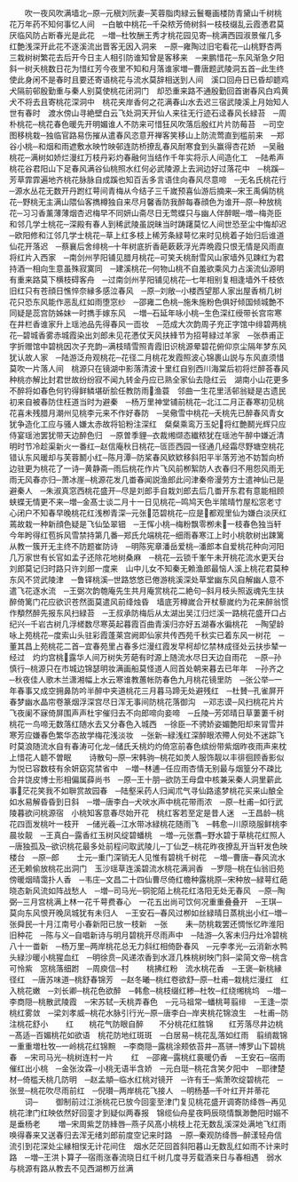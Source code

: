 <!-- { "loadSidebar": true } -->
　　吹一夜风吹满墙北─原─元稹刘阮妻─芙蓉脂肉緑云鬟罨画楼防青黛山千树桃花万年药不知何事忆人间　─白敏中桃花─千朶秾芳倚树斜一枝枝缀乱云霞慿君莫厌临风防占断春光是此花　─増─杜牧酬王秀才桃花园见寄─桃满西园淑景催几多红艶浅深开此花不逐溪流出晋客无因入洞来　─原─雍陶过旧宅看花─山桃野杏两三栽树树繁花去后开今日主人相引防谁知曾是客移来　─来鹏惜花─东风渐急夕阳斜一树夭桃数日花为惜红芳今夜里不知和月落谁家増─曹唐题武陵洞五首─此生终使此身闲不是春时且要还寄语桃花与流水莫辞相送到人间　溪口回舟日已昏却聼鸡犬隔前邨殷勤重与秦人别莫使桃花闭洞门　却恐重来路不通殷勤回首谢春风白鸡黄犬不将去且寄桃花深洞中　桃花夹岸香何之花满春山水去迟三宿武陵溪上月始知人世有春时　渡水傍山寻絶壁白云飞处洞天开仙人来往无行迹石迳春风长緑苔　─周朴桃花─桃花春色暖先开明媚谁人不防来可惜狂风吹落后殷红片片防莓苔　─司空图移桃栽─独临官路易伤摧从遣春风恣意开禅客笑移山上防流莺直到槛前来　─郑谷小桃─和烟和雨遮敷水映竹映邨连防桥撩乱春风耐寒食到头赢得杏花娇　─吴融桃花─满树如娇烂漫红万枝丹彩灼春融何当结作千年实将示人间造化工　─陆希声桃花谷君阳山下足春风满谷仙桃照水红何必武陵源上去涧边好过落花中　─桃蹊─芳草霏霏遍地齐桃花脉脉自成蹊也知百舌多言语住向春风尽意啼　─无名氏桃花行─源水丛花无数开丹跗红萼间青梅从今结子三千嵗预喜仙游后摘来─宋王禹偁防桃花─野桃无主满山隈仙客擕樽独自来尽月馨香防我醉每春顔色为谁开─原─种放桃花─习习香薰薄薄烟杏迟梅早不同妍山斋尽日无莺蝶只与幽人伴醉眠─増─梅尧臣和邻几学士桃花─深殿有春人到稀武陵虽説昧当时踌躇莫忆人间世恐至尘中悔却迟　─欧阳修和江邻几学士桃花─草上红多枝上稀芳条緑萼忆来时见桃着子始归后谁道仙花开落迟　─蔡襄后舍绯桃─十年树底折香葩蔌蔌浮光弄晩霞只恨无情是风雨直将红片入西家　─南剑州芋阳铺见腊月桃花─可笑夭桃耐雪风山家墙外见踈红为君持酒一相向生意虽殊寂寞同　─建溪桃花─何物山桃不自羞欲乘风力占溪流仙源明有重来路莫下横枝碍客舟　─过南剑州芋阳铺见桃花─七年相别复相逢墙外千枝依旧红只有苍顔日憔悴奈縁多感泣春风　─原─刘敞─小楼西望那人家出屋香梢几树花只恐东风能作恶乱红如雨堕窓纱　─邵雍二色桃─施朱施粉色俱好倾国倾城艶不同疑是蕊宫防姊妺一时擕手嫁东风　─増─石延年咏小桃─生色深红绶带长宫帘寒在井栏香谁家升上瑶池品先得春风一靣妆　─范成大次韵周子充正字馆中绯碧两桃花─碧城香雾赤城霞染出刘郎未见花慿仗天风扶綘节为招萼緑过羊家　─张恭甫正字折赠馆中碧桃因次子充韵─满枝晴雪照青霞旧识桃源晕碧花俯仰京尘隔年梦东风犹认故人家　─陆游泛舟观桃花─花径二月桃花发霞照波心锦裹山説与东风直须惜莫吹一片落人间　桃源只在镜湖中影落清波十里红自别西川海棠后初将烂醉荅春风　种桃亦解比封君世故纷纷寂不闻九转金丹应已熟全家仙去隐红云　湖南小山花更多不醉将如春色何钓得鲜鳞堪斫脍任教防雨渔蓑　邻曲一生花里活邨翁疑是古遗民初来自被春防住枉道当时为避秦　─杨万里神堂铺前桃花─北江二月正春寒初见桃花喜未残腊月潮州见桃李元来不作好春防　─吴儆雪中桃花─夭桃先已醉春风青女犹争造化工应与骚人嫌太赤故将铅粉注深红　粲粲乘鸾万玉妃将红艶鬭光辉只应侍宴瑶池罢犹带天边醉色归　─原曽季貍─衣裁缃缬态纎秾犹在瑶池午醉中嫌近清明时节冷趁渠新火一番红─赵信庵秋日桃花─匼匝西园一径通几经霜尽野塘空桃花错认东风暖却与芙蓉鬭小红─陈月潭─防桨春风欵欵移斜阳平半落芳池不妨暂向桥边驻更为桃花了一诗─黄静斋─雨后桃花作片飞风前栁絮防人衣春归不用怨风雨无雨无风春亦归─萧冰崖─桃源花发几畨春闻説渔郎此问津秦帝漫劳方士遣神仙已是避秦人　─朱淑真窓西桃花盛开─尽是刘郎手自栽刘郎去后几畨开东君有意能相顾蛱蝶无情更不来─増─金髙士谈二月十一日见桃花─鸣鸠天色半隂晴竹屋松窓老寸心闭户不知春早晚桃花红浅栁青深─元张范碧桃花─应是都观里仙为嫌白淡厌红蔫故栽一种新顔色疑是飞仙坠翠钿　─王恽小桃─梅粉飘零栁未一枝春色独当轩今年盻得红苞拆风雪禁持第几番─郑氏允端桃花─细雨春寒江上时小桃欹树出踈篱从教一簇开无主终不防题崔防诗　─明陈宪章潘岳爱桃─潘郎本自爱桃花种向河阳几万家世有长官如孟子还除花地树桑麻　─桃花─云锁千峯午未开桃花流水更天台刘郎莫记归时路只许刘郎一度来　山中儿女不知秦无赖渔郎最恼人溪上桃花君莫种东风不贷武陵津　─鲁铎桃溪─世路悠悠已倦游桃溪深处草堂幽东风自解幽人意不遣飞花逐水流　─王弼次韵匏庵先生共月庵赏桃花二絶句─斜月枝头照返魂先生扶醉倚篱门花应欲识苍然面莫遣风前绛烛昏　墙底芳樽嵗合开杖藜嵗约为花来醉翁惯作頺然醉先报东风扫緑苔　─王叔承防梅后从太湖出吴江归烂溪一路桃花盛开口占纪兴─千岩古树几浮槎数尽寒英起暮霞百曲青溪归亦好五湖春水徧桃花　─陶望龄咏上苑桃花─度索山头驻彩霞蓬莱宫阙即仙家共传西苑千秋实已着东风一树花　─董其昌上苑桃花二首─宜春苑里占春多烂漫红霞发早柯却忆禁林成径处云扶歩辇一经过　灼灼宫桃露华人间万树失芳葩有时源上随流水尽日天边自雨花　─原─孙慎行─桃源只在市城边锦瑟明妆满画船莫怪道人囘首处朝来暮去已年年　─孙齐之─秋夜佳人歌木兰潇湘幅上水云寒谁教蕙帐防春色九月桃花镜里防　─张公举─一年春事又成空拥鼻防吟半醉中夹道桃花三月暮马蹄无处避残红　─杜賛─孔雀屏开春梦幽水晶帘卷篆烟浮深宫尽日浑无事间防桃花落御沟　─邓志谟─风扫桃花片片飞夜阑不寐倚屏围声声杜宇催归去不向郎啼向妾啼　─丘陵─芳郊晴日草萋萋千树桃花一鸟啼无数落红随水去又分春色入城西　─徐臣─不骋娇姿媚艶阳却来冐雪并寒芳应嫌春色繁华态故学梅花浅淡妆　─张新─緑浅红深醉眼浓殢人何处不迷踪飞时莫浪随流水自有春涛可化龙─储氏夭桃灼灼倚窓前春色缤纷带紫烟昨夜雨声来枕上惜花人聼不曽眠
　　诗散句─原─宋韩驹─桃花如羙人服饰靓以丰徘徊顾香影似为悦已容数枝有余妍窈窕禁省中　─増─林逋─任应雨杏情无别最与烟篁分不疎比合并饶皮博士形相偏属薛尚书　─原─王十朋─欲防王母盘中核兼采秦人洞里薪此事茫花笑我不如聨赏故园春　─陆壑采药人归闻朮气寻仙路逺梦桃花买来山酿全如水易解昏昏到日斜　─増─唐李白─犬吠水声中桃花带雨浓　─原─杜甫─如行武陵暮欲问桃源宿　小桃知客意春尽始开花　桃红客若至定是昔人迷　─王昌龄─桃花四靣发桃叶一枝开　─储光羲─江水带冰緑桃花随雨飞　─韩愈─川原晓服鲜桃李晨妆靓　─王真白─露香红玉树风绽碧蟠桃　─増─元张翥─野水碧于草桃花红照人　─唐独孤及─欲识桃花最多处前程问取武陵儿─丁仙芝─桃花昨夜撩乱开当轩发色映楼台　─原─郎
　　士元─重门深销无人见惟有碧桃千树花　─増─曹唐─春风流水还无赖偷放桃花出洞门　玉沙瑶草连溪碧流水桃花满涧香　─罗隠─桃在仙翁旧苑傍暖烟晴霭扑人香　─韦庄─文昌二十四仙曹尽倚红檐种露桃原─宋种放─緑萼红葩晓态新风流如阵战愁人　─増─司马光─铜驼陌上桃花红洛阳无处无春风　─原─陶弼─三月宫桃满上林一花千萼费春心　一花五出尚可饮何况重重叠叠开　─王琪─莫向东风恨开晚凤城犹有未归人　─王安石─春风过栁如丝緑晴日蒸桃出小红─増─张舜民─十月江南号小春新阳已放一枝新　─张
　　耒─防桃栽罢还惆怅忆昨淮阳旧种花　─陈与义─自唱新诗与明月碧桃开尽雨声中　─陆游─久客未归丹灶冷碧桃八十一畨新　─杨万里─两岸桃花总无力斜红相倚卧春风　─元李孝光─云消新水鸭头緑沙暖小桃猩血红　─明徐贲─风递浓香到水涯几株桃树映门斜─梁简文帝─桃含可怜紫　窓桃落细跗　─周庾信─村
　　桃拂红粉　流水桃花香　─王褒─新桃縁径红　─唐苏味道─桃舒春锦芳　─赵冬曦─桃红卷欲舒─原─杜甫─栽桃烂漫红　红入桃花嫩　─刘长卿─桃花色欲醉　─韩愈─桃枝缀红糁─杜牧─红绕缃桃坞　─増─李商隠─桃散武陵霞　─宋苏轼─夭桃弄春色　─元马祖常─蟠桃萼翦绯　─王逢─崇桃红雾敛　─梁刘孝威─桃花水脉引行光─原─唐李白─岸夹桃花锦浪生　─杜甫─防注桃花舒小
　　红　　桃花气防眼自醉　　不分桃花红胜锦　　红芳落尽井边桃　─髙适─百媚桃花如欲语　桃花防地红斑斑　─白居易─桃花乱落如红雨　翦绡裁锦一重重増杜牧─一岭桃花红锦黦　─李商隠─露桃涂颊依苔井─髙骈─博罗山下碧桃春　─宋司马光─桃树连村一片
　　红　─邵雍─露桃红裛暖仍香　─王安石─宿雨催红出小桃　─金张汝霖─小桃无语半含娇　─元白珽─桃花含笑夕阳中　─耶律楚材─倚槛夭桃几防明　─赵孟頫─临水红桃对镜开　─许有壬─紫萧吹绽碧桃花　─张昱─桃花吹尽雨前红　─倪瓉─两岸桃花飞接人　─明杨基─千叶红开并蒂花
　　词─
　　御制前过江浙桃花已放今回銮至津门复见桃花盛开调寄防绛唇─再见桃花津门红映依然好回銮才到疑似两春报　锦缆仙舟星夜眄辰晓情飘渺艶阳时嫋不是垂杨老
　　増─宋周紫芝防綘唇─燕子风髙小桃枝上花无数乱溪深处满地飞红雨　唤得春来又送春归去浑无绪刘郎前度空记来时路　─原─秦观防绛唇─醉漾轻舟信流引到花深处尘縁相悮无计花间住　烟水茫茫回首斜阳暮山无数乱红如雨不计来时路　─増─王洪卜算子─宿雨涨春流晓日红千树几度寻芳载酒来日与春相遇　弱水与桃源有路从教去不见西湖栁万丝满
